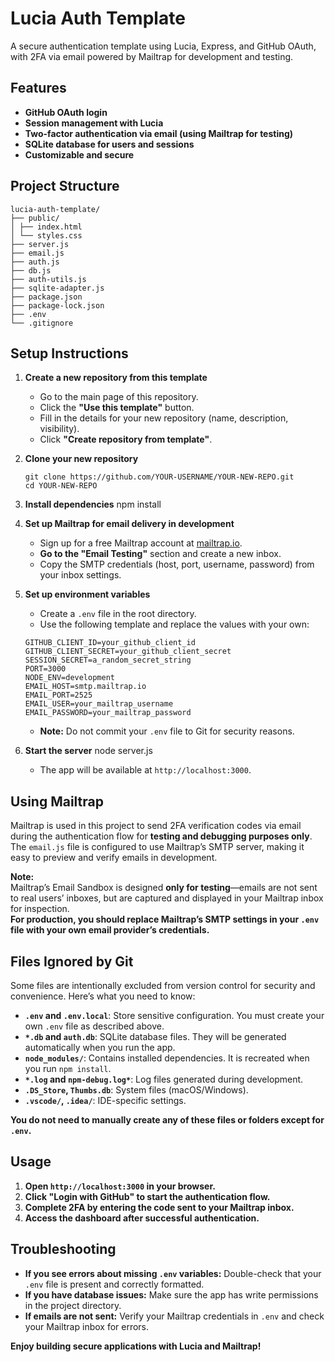 # Lucia Auth Template

A secure authentication template using Lucia, Express, and GitHub OAuth, with 2FA via email powered by Mailtrap for development and testing.

## Features

- **GitHub OAuth login**
- **Session management with Lucia**
- **Two-factor authentication via email (using Mailtrap for testing)**
- **SQLite database for users and sessions**
- **Customizable and secure**

## Project Structure

```
lucia-auth-template/
├── public/
│ ├── index.html
│ └── styles.css
├── server.js
├── email.js
├── auth.js
├── db.js
├── auth-utils.js
├── sqlite-adapter.js
├── package.json
├── package-lock.json
├── .env
└── .gitignore
```

## Setup Instructions

1. **Create a new repository from this template**
   - Go to the main page of this repository.
   - Click the **"Use this template"** button.
   - Fill in the details for your new repository (name, description, visibility).
   - Click **"Create repository from template"**.
2. **Clone your new repository**
   ```
   git clone https://github.com/YOUR-USERNAME/YOUR-NEW-REPO.git
   cd YOUR-NEW-REPO
   ```
4. **Install dependencies**
   npm install
5. **Set up Mailtrap for email delivery in development**
   - Sign up for a free Mailtrap account at [mailtrap.io](https://mailtrap.io/).
   - **Go to the "Email Testing"** section and create a new inbox.
   - Copy the SMTP credentials (host, port, username, password) from your inbox settings.
6. **Set up environment variables**
   - Create a `.env` file in the root directory.
   - Use the following template and replace the values with your own:
  
    ```
    GITHUB_CLIENT_ID=your_github_client_id
    GITHUB_CLIENT_SECRET=your_github_client_secret
    SESSION_SECRET=a_random_secret_string
    PORT=3000
    NODE_ENV=development
    EMAIL_HOST=smtp.mailtrap.io
    EMAIL_PORT=2525
    EMAIL_USER=your_mailtrap_username
    EMAIL_PASSWORD=your_mailtrap_password
    ```
   - **Note:** Do not commit your `.env` file to Git for security reasons.
7. **Start the server**
   node server.js
   - The app will be available at `http://localhost:3000`.

## Using Mailtrap

Mailtrap is used in this project to send 2FA verification codes via email during the authentication flow for **testing and debugging purposes only**. The `email.js` file is configured to use Mailtrap’s SMTP server, making it easy to preview and verify emails in development.

**Note:**  
Mailtrap’s Email Sandbox is designed **only for testing**—emails are not sent to real users’ inboxes, but are captured and displayed in your Mailtrap inbox for inspection.  
**For production, you should replace Mailtrap’s SMTP settings in your `.env` file with your own email provider’s credentials.**

## Files Ignored by Git

Some files are intentionally excluded from version control for security and convenience. Here’s what you need to know:

- **`.env` and `.env.local`**: Store sensitive configuration. You must create your own `.env` file as described above.
- **`*.db` and `auth.db`**: SQLite database files. They will be generated automatically when you run the app.
- **`node_modules/`**: Contains installed dependencies. It is recreated when you run `npm install`.
- **`*.log` and `npm-debug.log*`**: Log files generated during development.
- **`.DS_Store`, `Thumbs.db`**: System files (macOS/Windows).
- **`.vscode/`, `.idea/`**: IDE-specific settings.

**You do not need to manually create any of these files or folders except for `.env`.**

## Usage

1. **Open `http://localhost:3000` in your browser.**
2. **Click "Login with GitHub" to start the authentication flow.**
3. **Complete 2FA by entering the code sent to your Mailtrap inbox.**
4. **Access the dashboard after successful authentication.**


## Troubleshooting

- **If you see errors about missing `.env` variables:** Double-check that your `.env` file is present and correctly formatted.
- **If you have database issues:** Make sure the app has write permissions in the project directory.
- **If emails are not sent:** Verify your Mailtrap credentials in `.env` and check your Mailtrap inbox for errors.

**Enjoy building secure applications with Lucia and Mailtrap!**
  
